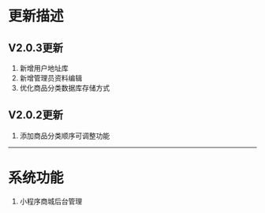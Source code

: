 # 更新描述 #
## V2.0.3更新 ##
1. 新增用户地址库
2. 新增管理员资料编辑
3. 优化商品分类数据库存储方式
## V2.0.2更新 ##
1. 添加商品分类顺序可调整功能

----------

# 系统功能 #
1. 小程序商城后台管理